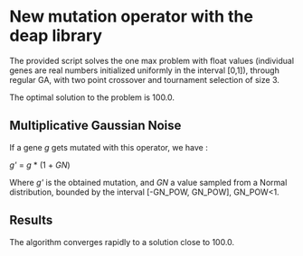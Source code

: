 # New mutation operator with the deap library

The provided script solves the one max problem with float values (individual genes are real numbers initialized uniformly in the interval [0,1]), through
regular GA, with two point crossover and tournament selection of size 3.

The optimal solution to the problem is 100.0.

## Multiplicative Gaussian Noise

If a gene _g_ gets mutated with this operator, we have :

_g'_ = _g_ * (1 + _GN_)

Where _g'_ is the obtained mutation, and _GN_ a value sampled from a Normal distribution, bounded by the interval [-GN_POW, GN_POW], GN_POW<1.

## Results

The algorithm converges rapidly to a solution close to 100.0.

